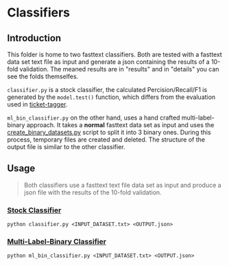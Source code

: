 # Classifiers

## Introduction
This folder is home to two fasttext classifiers. Both are tested with a fasttext data set text file as input and generate a json containing the results of a 10-fold validation. The meaned results are in "results" and in "details" you can see the folds themselfes.

`classifier.py` is a stock classifier, the calculated Percision/Recall/F1 is generated by the `model.test()` function, which differs from the evaluation used in [ticket-tagger](https://github.com/rafaelkallis/ticket-tagger/tree/master/src). 

`ml_bin_classifier.py` on the other hand, uses a hand crafted multi-label-binary approach. It takes a **normal** fasttext data set as input and uses the [create_binary_datasets.py](create_binary_datasets.py) script to split it into 3 binary ones. During this process, temporary files are created and deleted. The structure of the output file is similar to the other classifier.

## Usage
 >Both classifiers use a fasttext text file data set as input and produce a json file with the results of the 10-fold validation.


### [Stock Classifier](classifier.py)

        
    python classifier.py <INPUT_DATASET.txt> <OUTPUT.json>

### [Multi-Label-Binary Classifier](ml_bin_classifier.py)

        
    python ml_bin_classifier.py <INPUT_DATASET.txt> <OUTPUT.json>



